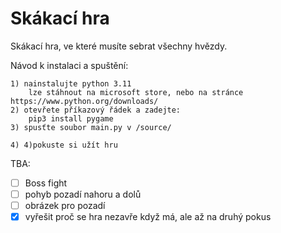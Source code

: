 # Skákací hra

Skákací hra, ve které musíte sebrat všechny hvězdy.


Návod k instalaci a spuštění:
    
    1) nainstalujte python 3.11
        lze stáhnout na microsoft store, nebo na stránce https://www.python.org/downloads/    
    2) otevřete příkazový řádek a zadejte: 
        pip3 install pygame
    3) spusťte soubor main.py v /source/
    
    4) 4)pokuste si užít hru

TBA:
- [ ] Boss fight
- [ ] pohyb pozadí nahoru a dolů
- [ ] obrázek pro pozadí
- [x] vyřešit proč se hra nezavře když má, ale až na druhý pokus
